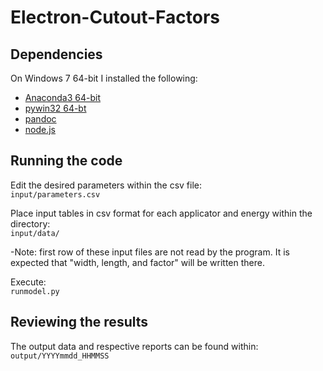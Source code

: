 Electron-Cutout-Factors
=======================

Dependencies
------------

On Windows 7 64-bit I installed the following:

* [Anaconda3 64-bit](http://continuum.io/downloads#py34)
* [pywin32 64-bt](http://sourceforge.net/projects/pywin32/files/pywin32/Build%20219/pywin32-219.win-amd64-py3.4.exe/download)
* [pandoc](https://github.com/jgm/pandoc/releases)
* [node.js](http://nodejs.org/)


Running the code
----------------

Edit the desired parameters within the csv file: <br>
`input/parameters.csv`

Place input tables in csv format for each applicator and energy within the directory: <br>
`input/data/`

-Note: first row of these input files are not read by the program. It is expected that "width, length, and factor" will be written there.


Execute: <br>
`runmodel.py`



Reviewing the results
---------------------

The output data and respective reports can be found within: <br>
`output/YYYYmmdd_HHMMSS`
